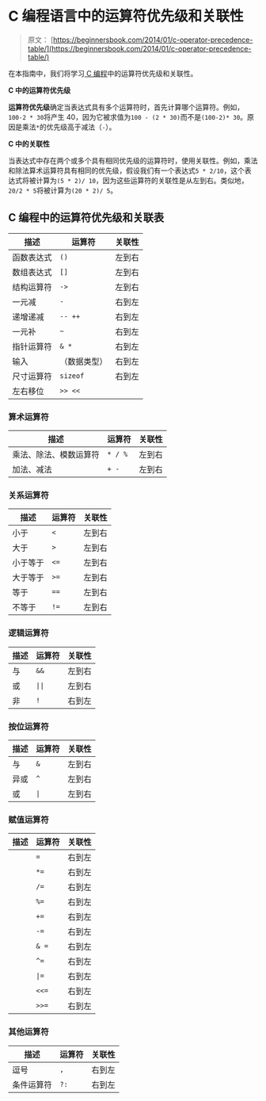 # C 编程语言中的运算符优先级和关联性

> 原文： [https://beginnersbook.com/2014/01/c-operator-precedence-table/](https://beginnersbook.com/2014/01/c-operator-precedence-table/)

在本指南中，我们将学习[ C 编程](https://beginnersbook.com/2014/01/c-tutorial-for-beginners-with-examples/)中的运算符优先级和关联性。

**C 中的运算符优先级**

**运算符优先级**确定当表达式具有多个运算符时，首先计算哪个运算符。例如，`100-2 * 30`将产生 40，因为它被求值为`100 - (2 * 30)`而不是`(100-2)* 30`。原因是乘法`*`的优先级高于减法（`-`）。

**C 中的关联性**

当表达式中存在两个或多个具有相同优先级的运算符时，使用关联性。例如，乘法和除法算术运算符具有相同的优先级，假设我们有一个表达式`5 * 2/10`，这个表达式将被计算为`(5 * 2)/ 10`，因为这些运算符的关联性是从左到右。类似地，`20/2 * 5`将被计算为`(20 * 2)/ 5`。

## C 编程中的运算符优先级和关联表

| **描述** | **运算符** | **关联性** |
| --- | --- | --- |
| 函数表达式 | `()` | 左到右 |
| 数组表达式 | `[]` | 左到右 |
| 结构运算符 | `->` | 左到右 |
| 一元减 | `-` | 右到左 |
| 递增递减 | `-- ++` | 右到左 |
| 一元补 | `~` | 右到左 |
| 指针运算符 | `& *` | 右到左 |
| 输入 | （数据类型） | 右到左 |
| 尺寸运算符 | `sizeof` | 右到左 |
| 左右移位 | `>> <<` |  |

### **算术运算符**

| **描述** | **运算符** | **关联性** |
| --- | --- | --- |
| 乘法、除法、模数运算符 | `* / %` | 左到右 |
| 加法、减法 | `+ -` | 左到右 |

### **关系运算符**

| **描述** | **运算符** | **关联性** |
| --- | --- | --- |
| 小于 | `<` | 左到右 |
| 大于 | `>` | 左到右 |
| 小于等于 | `<=` | 左到右 |
| 大于等于 | `>=` | 左到右 |
| 等于 | `==` | 左到右 |
| 不等于 | `!=` | 左到右 |

### **逻辑运算符**

| **描述** | **运算符** | **关联性** |
| --- | --- | --- |
| 与 | `&&` | 左到右 |
| 或 | <code>&#124;&#124;</code> | 左到右 |
| 非 | `!` | 右到左 |

### **按位运算符**

| **描述** | **运算符** | **关联性** |
| --- | --- | --- |
| 与 | `&` | 左到右 |
| 异或 | `^` | 左到右 |
| 或 | <code>&#124;</code> | 左到右 |

### **赋值运算符**

| **描述** | **运算符** | **关联性** |
| --- | --- | --- |
|  | `=` | 右到左 |
|  | `*=` | 右到左 |
|  | `/=` | 右到左 |
|  | `%=` | 右到左 |
|  | `+=` | 右到左 |
|  | `-=` | 右到左 |
|  | `& =` | 右到左 |
|  | `^= `| 右到左 |
|  | <code>&#124;=</code> | 右到左 |
|  | `<<=` | 右到左 |
|  | `>>=` | 右到左 |

### **其他运算符**

| **描述** | **运算符** | **关联性** |
| --- | --- | --- |
| 逗号 | `,` | 右到左 |
| 条件运算符 | `?:` | 右到左 |